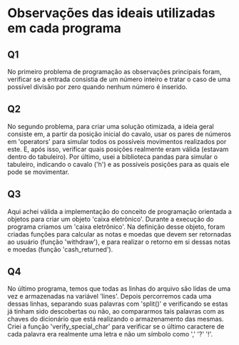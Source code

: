 # Observações das ideais utilizadas em cada programa

## Q1

No primeiro problema de programação as observações principais foram, verificar se a entrada consistia de um número inteiro
e tratar o caso de uma possível divisão por zero quando nenhum número é inserido.

## Q2

No segundo problema, para criar uma solução otimizada, a ideia geral consiste em, a partir da posição inicial do cavalo,
usar os pares de números em 'operators' para simular todos os possíveis movimentos realizados por este. E, após isso, verificar
quais posições realmente eram válida (estavam dentro do tabuleiro). Por último, usei a biblioteca pandas para simular o tabuleiro,
indicando o cavalo ('h') e as possíveis posições para as quais ele pode se movimentar.

## Q3

Aqui achei válida a implementação do conceito de programação orientada a objetos para criar um objeto 'caixa eletrônico'. Durante a
execução do programa criamos um 'caixa eletrônico'. Na definição desse objeto, foram criadas funções para calcular as notas e moedas
que devem ser retornadas ao usuário (função 'withdraw'), e para realizar o retorno em si dessas notas e moedas (função 'cash_returned').

## Q4

No último programa, temos que todas as linhas do arquivo são lidas de uma vez e armazenadas na variável 'lines'. Depois percorremos cada
uma dessas linhas, separando suas palavras com 'split()' e verificando se estas já tinham sido descobertas ou não, ao compararmos tais palavras com as
chaves do dicionário que está realizando o armazenamento das mesmas. Criei a função 'verify_special_char' para verificar se o último caractere
de cada palavra era realmente uma letra e não um símbolo como ',' '?' '!'.

